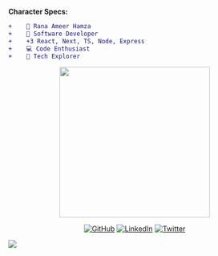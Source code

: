 
**Character Specs:**
```diff
+    👋 Rana Ameer Hamza
+    👀 Software Developer 
+    +3 React, Next, TS, Node, Express
+    💻 Code Enthusiast 
+    🚀 Tech Explorer 
```
<p align="center">
<img src="https://media.giphy.com/media/Ws6T5PN7wHv3cY8xy8/giphy.gif" width="300"></p>
<p align="center">
 	<a href="https://github.com/haazaa"><img src="https://img.icons8.com/doodle/48/github--v1.png" alt="GitHub"/></a>
 	<a href="https://www.linkedin.com/in/ranaameerhamzanoor"><img src="https://img.icons8.com/doodle/48/linkedin-circled.png" alt="LinkedIn"/></a>
 	<a href="https://twitter.com/im_hamza_dev"><img src="https://img.icons8.com/doodle/48/old-twitter-logo.png" alt="Twitter"/></a>
</p>
<img src="https://github-readme-activity-graph.vercel.app/graph?username=haazaa&bg_color=161b22&color=ffffff&line=d5d5d5&point=a76c6c&area=true&hide_border=true&hide_title=true" />

